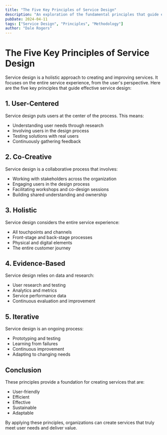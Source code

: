 ```yaml
---
title: "The Five Key Principles of Service Design"
description: "An exploration of the fundamental principles that guide effective service design"
pubDate: 2024-04-11
tags: ["Service Design", "Principles", "Methodology"]
author: "Dale Rogers"
---
```


# The Five Key Principles of Service Design

Service design is a holistic approach to creating and improving services. It focuses on the entire service experience, from the user's perspective. Here are the five key principles that guide effective service design:

## 1. User-Centered

Service design puts users at the center of the process. This means:

- Understanding user needs through research
- Involving users in the design process
- Testing solutions with real users
- Continuously gathering feedback

## 2. Co-Creative

Service design is a collaborative process that involves:

- Working with stakeholders across the organization
- Engaging users in the design process
- Facilitating workshops and co-design sessions
- Building shared understanding and ownership

## 3. Holistic

Service design considers the entire service experience:

- All touchpoints and channels
- Front-stage and back-stage processes
- Physical and digital elements
- The entire customer journey

## 4. Evidence-Based

Service design relies on data and research:

- User research and testing
- Analytics and metrics
- Service performance data
- Continuous evaluation and improvement

## 5. Iterative

Service design is an ongoing process:

- Prototyping and testing
- Learning from failures
- Continuous improvement
- Adapting to changing needs

## Conclusion

These principles provide a foundation for creating services that are:

- User-friendly
- Efficient
- Effective
- Sustainable
- Adaptable

By applying these principles, organizations can create services that truly meet user needs and deliver value.
